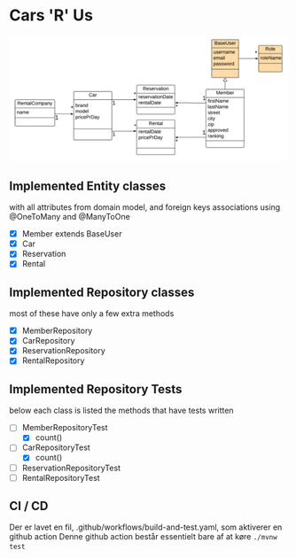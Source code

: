 # Cars 'R' Us

![image1.png](image1.png)

## Implemented Entity classes
with all attributes from domain model, and foreign keys
associations using @OneToMany and @ManyToOne

- [x] Member extends BaseUser
- [x] Car
- [x] Reservation
- [x] Rental

## Implemented Repository classes

most of these have only a few extra methods

- [x] MemberRepository
- [x] CarRepository
- [x] ReservationRepository
- [x] RentalRepository

## Implemented Repository Tests

below each class is listed the methods that have tests written

- [ ] MemberRepositoryTest
    - [x] count()
- [ ] CarRepositoryTest
    - [x] count()
- [ ] ReservationRepositoryTest
- [ ] RentalRepositoryTest

## CI / CD

Der er lavet en fil, .github/workflows/build-and-test.yaml, som aktiverer en github action Denne github action består
essentielt bare af at køre `./mvnw test` 

